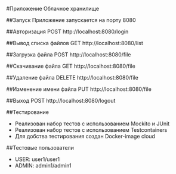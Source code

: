 #Приложение Облачное хранилище

##Запуск
Приложение запускается на порту 8080

##Авторизация
POST http://localhost:8080/login

##Вывод списка файлов
GET http://localhost:8080/list

##Загрузка файла
POST http://localhost:8080/file

##Скачивание файла
GET http://localhost:8080/file

##Удаление файла
DELETE http://localhost:8080/file

##Изменение имени файла
PUT http://localhost:8080/file

##Выход
POST http://localhost:8080/logout

##Тестирование
* Реализован набор тестов с использованием Mockito и JUnit
* Реализован набор тестов с использованием Testcontainers
* Для добства тестирования создан Docker-image cloud

##Тестовые пользователи
* USER: user1/user1
* ADMIN: admin1/admin1




